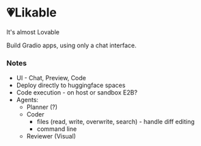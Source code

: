 # 💗Likable
It's almost Lovable


Build Gradio apps, using only a chat interface.
### Notes
- UI - Chat, Preview, Code
- Deploy directly to huggingface spaces
- Code execution - on host or sandbox E2B?
- Agents:
	- Planner (?)
	- Coder
		- files (read, write, overwrite, search) - handle diff editing
		- command line
	- Reviewer (Visual)